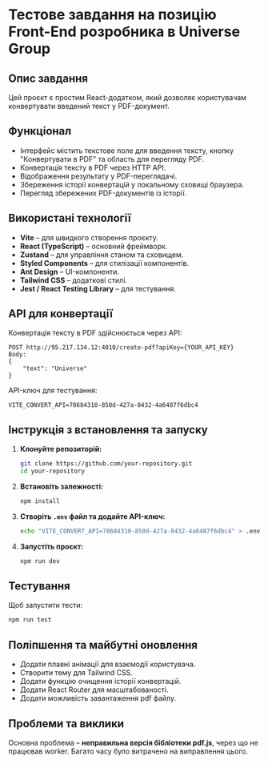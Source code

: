 # Тестове завдання на позицію Front-End розробника в Universe Group

## Опис завдання
Цей проєкт є простим React-додатком, який дозволяє користувачам конвертувати введений текст у PDF-документ.

## Функціонал
- Інтерфейс містить текстове поле для введення тексту, кнопку "Конвертувати в PDF" та область для перегляду PDF.
- Конвертація тексту в PDF через HTTP API.
- Відображення результату у PDF-переглядачі.
- Збереження історії конвертацій у локальному сховищі браузера.
- Перегляд збережених PDF-документів із історії.

## Використані технології
- **Vite** – для швидкого створення проєкту.
- **React (TypeScript)** – основний фреймворк.
- **Zustand** – для управління станом та сховищем.
- **Styled Components** – для стилізації компонентів.
- **Ant Design** – UI-компоненти.
- **Tailwind CSS** – додаткові стилі.
- **Jest / React Testing Library** – для тестування.

## API для конвертації
Конвертація тексту в PDF здійснюється через API:
```
POST http://95.217.134.12:4010/create-pdf?apiKey={YOUR_API_KEY}
Body:
{
    "text": "Universe"
}
```
API-ключ для тестування:
```
VITE_CONVERT_API=78684310-850d-427a-8432-4a6487f6dbc4
```

## Інструкція з встановлення та запуску
1. **Клонуйте репозиторій:**
   ```sh
   git clone https://github.com/your-repository.git
   cd your-repository
   ```
2. **Встановіть залежності:**
   ```sh
   npm install
   ```
3. **Створіть `.env` файл та додайте API-ключ:**
   ```sh
   echo "VITE_CONVERT_API=78684310-850d-427a-8432-4a6487f6dbc4" > .env
   ```
4. **Запустіть проєкт:**
   ```sh
   npm run dev
   ```

## Тестування
Щоб запустити тести:
```sh
npm run test
```

## Поліпшення та майбутні оновлення
- Додати плавні анімації для взаємодії користувача.
- Створити тему для Tailwind CSS.
- Додати функцію очищення історії конвертацій.
- Додати React Router для масштабованості.
- Додати можливість завантаження pdf файлу.

## Проблеми та виклики
Основна проблема – **неправильна версія бібліотеки pdf.js**, через що не працював worker. Багато часу було витрачено на виправлення цього.
